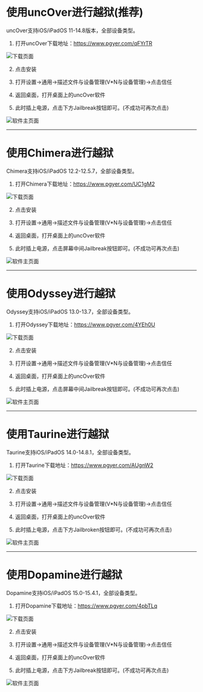 # 使用uncOver进行越狱(推荐)
uncOver支持iOS/iPadOS 11-14.8版本，全部设备类型。
1. 打开uncOver下载地址：https://www.pgyer.com/qFYrTR

![下载页面](uncOver/install.png)

2. 点击安装

3. 打开设置->通用->描述文件与设备管理(V*N与设备管理)->点击信任

4. 返回桌面，打开桌面上的uncOver软件

5. 此时插上电源，点击下方Jailbreak按钮即可。(不成功可再次点击)

![软件主页面](uncOver/home.png)
<hr>

# 使用Chimera进行越狱
Chimera支持iOS/iPadOS 12.2-12.5.7，全部设备类型。
1. 打开Chimera下载地址：https://www.pgyer.com/UC1gM2

![下载页面](Chimera/install.png)

2. 点击安装

3. 打开设置->通用->描述文件与设备管理(V*N与设备管理)->点击信任

4. 返回桌面，打开桌面上的uncOver软件

5. 此时插上电源，点击屏幕中间Jailbreak按钮即可。(不成功可再次点击)

![软件主页面](Chimera/home.png)
<hr>

# 使用Odyssey进行越狱
Odyssey支持iOS/iPadOS 13.0-13.7，全部设备类型。
1. 打开Odyssey下载地址：https://www.pgyer.com/4YEh0U

![下载页面](Odyssey/install.png)

2. 点击安装

3. 打开设置->通用->描述文件与设备管理(V*N与设备管理)->点击信任

4. 返回桌面，打开桌面上的uncOver软件

5. 此时插上电源，点击屏幕中间Jailbreak按钮即可。(不成功可再次点击)

![软件主页面](Odyssey/home.png)
<hr>

# 使用Taurine进行越狱
Taurine支持iOS/iPadOS 14.0-14.8.1，全部设备类型。
1. 打开Taurine下载地址：https://www.pgyer.com/AUgnW2

![下载页面](Taurine/install.png)

2. 点击安装

3. 打开设置->通用->描述文件与设备管理(V*N与设备管理)->点击信任

4. 返回桌面，打开桌面上的uncOver软件

5. 此时插上电源，点击下方Jailbroken按钮即可。(不成功可再次点击)

![软件主页面](Taurine/home.png)
<hr>

# 使用Dopamine进行越狱
Dopamine支持iOS/iPadOS 15.0-15.4.1，全部设备类型。
1. 打开Dopamine下载地址：https://www.pgyer.com/4pbTLq

![下载页面](Dopamine/install.png)

2. 点击安装

3. 打开设置->通用->描述文件与设备管理(V*N与设备管理)->点击信任

4. 返回桌面，打开桌面上的uncOver软件

5. 此时插上电源，点击下方Jailbreak按钮即可。(不成功可再次点击)

![软件主页面](Dopamine/home.png)